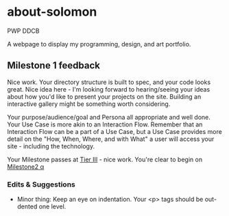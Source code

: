 # about-solomon
PWP DDCB

A webpage to display my programming, design, and art portfolio.

## Milestone 1 feedback
Nice work. Your directory structure is built to spec, and your code looks great. Nice idea here - I'm looking forward to hearing/seeing your ideas about how you'd like to present your projects on the site. Building an interactive gallery might be something worth considering.

Your purpose/audience/goal and Persona all appropriate and well done. Your Use Case is more akin to an Interaction Flow. Remember that an Interaction Flow can be a part of a Use Case, but a Use Case provides more detail on the "How, When, Where, and with What" a user will access your site - including the technology.

Your Milestone passes at [Tier III](https://bootcamp-coders.cnm.edu/projects/personal/rubric/) - nice work. You're clear to begin on [Milestone2 &alpha;](https://bootcamp-coders.cnm.edu/projects/personal/milestone-two/) 

### Edits &amp; Suggestions
- Minor thing: Keep an eye on indentation. Your &lt;p&gt; tags should be out-dented one level.
